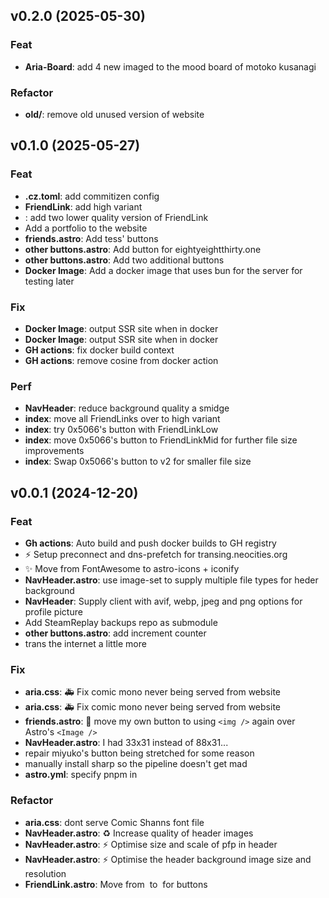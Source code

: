 ## v0.2.0 (2025-05-30)

### Feat

- **Aria-Board**: add 4 new imaged to the mood board of motoko kusanagi

### Refactor

- **old/**: remove old unused version of website

## v0.1.0 (2025-05-27)

### Feat

- **.cz.toml**: add commitizen config
- **FriendLink**: add high variant
- **<FriendLink>**: add two lower quality version of FriendLink
- Add a portfolio to the website
- **friends.astro**: Add tess' buttons
- **other buttons.astro**: Add button for eightyeightthirty.one
- **other buttons.astro**: Add two additional buttons
- **Docker Image**: Add a docker image that uses bun for the server for testing later

### Fix

- **Docker Image**: output SSR site when in docker
- **Docker Image**: output SSR site when in docker
- **GH actions**: fix docker build context
- **GH actions**: remove cosine from docker action

### Perf

- **NavHeader**: reduce background quality a smidge
- **index**: move all FriendLinks over to high variant
- **index**: try 0x5066's button with FriendLinkLow
- **index**: move 0x5066's button to FriendLinkMid for further file size improvements
- **index**: Swap 0x5066's button to v2 for smaller file size

## v0.0.1 (2024-12-20)

### Feat

- **Gh actions**: Auto build and push docker builds to GH registry
- :zap: Setup preconnect and dns-prefetch for transing.neocities.org
- :sparkles: Move from FontAwesome to astro-icons + iconify
- **NavHeader.astro**: use image-set to supply multiple file types for heder background
- **NavHeader**: Supply client with avif, webp, jpeg and png options for profile picture
- Add SteamReplay backups repo as submodule
- **other buttons.astro**: add increment counter
- trans the internet a little more

### Fix

- **aria.css**: :ambulance: Fix comic mono never being served from website
- **aria.css**: :ambulance: Fix comic mono never being served from website
- **friends.astro**: :bug: move my own button to using `<img />` again over Astro's `<Image />`
- **NavHeader.astro**: I had 33x31 instead of 88x31...
- repair miyuko's button being stretched for some reason
- manually install sharp so the pipeline doesn't get mad
- **astro.yml**: specify pnpm in

### Refactor

- **aria.css**: dont serve Comic Shanns font file
- **NavHeader.astro**: :recycle: Increase quality of header images
- **NavHeader.astro**: :zap: Optimise size and scale of pfp in header
- **NavHeader.astro**: :zap: Optimise the header background image size and resolution
- **FriendLink.astro**: Move from <img /> to <Image /> for buttons
